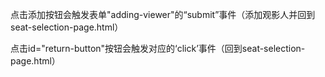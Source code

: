 点击添加按钮会触发表单"adding-viewer"的“submit”事件（添加观影人并回到seat-selection-page.html）

点击id="return-button"按钮会触发对应的‘click’事件（回到seat-selection-page.html）
